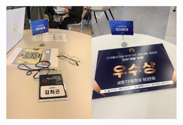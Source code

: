 <div style="display:flex; justify-content:flex-start;">
  <img src="./2025SW02.jpg" width="45%" />
  <img src="./2025SW01.jpg" width="45%" />
</div>
